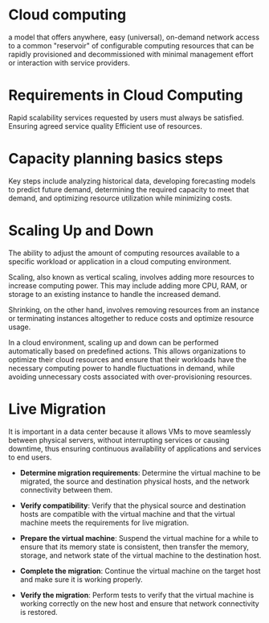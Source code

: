 
# Cloud computing 
a model that offers anywhere, easy (universal), on-demand network access to a common "reservoir" of configurable computing resources that can be rapidly provisioned and decommissioned with minimal management effort or interaction with service providers.

# Requirements in Cloud Computing
Rapid scalability services requested by users must always be satisfied.
Ensuring agreed service quality Efficient use of resources.

# Capacity planning basics steps
Key steps include analyzing historical data, developing forecasting models to predict future demand, determining the required capacity to meet that demand, and optimizing resource utilization while minimizing costs.

# Scaling Up and Down
The ability to adjust the amount of computing resources available to a specific workload or application in a cloud computing environment.

Scaling, also known as vertical scaling, involves adding more resources to increase computing power. This may include adding more CPU, RAM, or storage to an existing instance to handle the increased demand.

Shrinking, on the other hand, involves removing resources from an instance or terminating instances altogether to reduce costs and optimize resource usage.

In a cloud environment, scaling up and down can be performed automatically based on predefined actions. This allows organizations to optimize their cloud resources and ensure that their workloads have the necessary computing power to handle fluctuations in demand, while avoiding unnecessary costs associated with over-provisioning resources.

# Live Migration
It is important in a data center because it allows VMs to move seamlessly between physical servers, without interrupting services or causing downtime, thus ensuring continuous availability of applications and services to end users.
- **Determine migration requirements**: Determine the virtual machine to be migrated, the source and destination physical hosts, and the network connectivity between them.

* **Verify compatibility**: Verify that the physical source and destination hosts are compatible with the virtual machine and that the virtual machine meets the requirements for live migration.

* **Prepare the virtual machine**: Suspend the virtual machine for a while to ensure that its memory state is consistent, then transfer the memory, storage, and network state of the virtual machine to the destination host.

* **Complete the migration**: Continue the virtual machine on the target host and make sure it is working properly.

* **Verify the migration**: Perform tests to verify that the virtual machine is working correctly on the new host and ensure that network connectivity is restored.